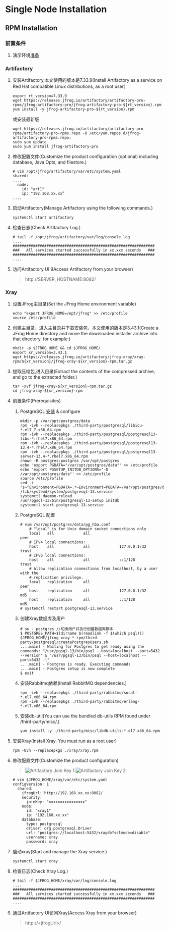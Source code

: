 # Single Node Installation
## RPM Installation

### 前置条件

1. 演示环境[准备](https://github.com/j1an5/JFrog_Self-Hosted#%E6%BC%94%E7%A4%BA%E7%8E%AF%E5%A2%83%E5%87%86%E5%A4%87)

### Artifactory
1. 安装Artifactory,本文使用的版本是7.33.9(Install Artifactory as a service on Red Hat compatible Linux distributions, as a root user）
    ```
    export rt_version=7.33.9
    wget https://releases.jfrog.io/artifactory/artifactory-pro-rpms/jfrog-artifactory-pro/jfrog-artifactory-pro-${rt_version}.rpm
    yum install -y jfrog-artifactory-pro-${rt_version}.rpm
    ```
    或安装最新版
    ```
    wget https://releases.jfrog.io/artifactory/artifactory-pro-rpms/artifactory-pro-rpms.repo -O /etc/yum.repos.d/jfrog-artifactory-pro-rpms.repo;
    sudo yum update 
    sudo yum install jfrog-artifactory-pro
    ```
2. 修改配置文件(Customize the product configuration (optional) including database, Java Opts, and filestore.)
    ```
    # vim /opt/jfrog/artifactory/var/etc/system.yaml
    shared:
    ....
      node:
        id: "art1"
        ip: "192.168.xx.xx”
    ....
    ```
3. 启动Artifactory(Manage Artifactory using the following commands.)
    ```
    systemctl start artifactory
    ```
4. 检查日志(Check Artifactory Log.)
    ```
    # tail -f /opt/jfrog/artifactory/var/log/console.log
    ....
    ###############################################################
    ###   All services started successfully in xx.xxx seconds   ###
    ###############################################################
    ....
    ```
5. 访问Artifactory UI 9Access Artifactory from your browser)
    >http://SERVER_HOSTNAME:8082/

### Xray
1. 设置JFrog主目录(Set the JFrog Home environment variable)
    ```
    echo "export JFROG_HOME=/opt/jfrog" >> /etc/profile
    source /etc/profile
    ```
2. 创建主目录，进入主目录并下载安装包，本文使用的版本是3.43.1(Create a JFrog Home directory and move the downloaded installer archive into that directory, for example:)
    ```
    mkdir -p $JFROG_HOME && cd $JFROG_HOME/
    export xr_version=3.43.1
    wget https://releases.jfrog.io/artifactory/jfrog-xray/xray-rpm/${xr_version}/jfrog-xray-${xr_version}-rpm.tar.gz
    ```
3. 提取压缩包,进入目录(Extract the contents of the compressed archive, and go to the extracted folder.)
    ```
    tar -xvf jfrog-xray-${xr_version}-rpm.tar.gz
    cd jfrog-xray-${xr_version}-rpm
    ```
4. 前置条件(Prerequisites)
    1. PostgreSQL [安装](https://www.jfrog.com/confluence/display/JFROG/Installing+Xray#InstallingXray-InstallingPostgreSQL) & configure
        ```
        mkdir -p /var/opt/postgres/data
        rpm -ivh --replacepkgs ./third-party/postgresql/libicu-*.el7_7.x86_64.rpm
        rpm -ivh --replacepkgs ./third-party/postgresql/postgresql13-libs-*.rhel7.x86_64.rpm
        rpm -ivh --replacepkgs ./third-party/postgresql/postgresql13-13.4-*.rhel7.x86_64.rpm
        rpm -ivh --replacepkgs ./third-party/postgresql/postgresql13-server-13.4-*.rhel7.x86_64.rpm
        chown -R postgres:postgres /var/opt/postgres
        echo 'export PGDATA="/var/opt/postgres/data"' >> /etc/profile
        echo 'export PGSETUP_INITDB_OPTIONS="-D /var/opt/postgres/data"' >> /etc/profile
        source /etc/profile
        sed -i "s~^Environment=PGDATA=.*~Environment=PGDATA=/var/opt/postgres/data~" /lib/systemd/system/postgresql-13.service
        systemctl daemon-reload
        /usr/pgsql-13/bin/postgresql-13-setup initdb 
        systemctl start postgresql-13.service 
        ```
    2. PostgreSQL 配置
        ```
        # vim /var/opt/postgres/data/pg_hba.conf
            # "local" is for Unix domain socket connections only
            local   all             all                                     peer
            # IPv4 local connections:
            host    all             all             127.0.0.1/32            trust
            # IPv6 local connections:
            host    all             all             ::1/128                 trust
            # Allow replication connections from localhost, by a user with the
            # replication privilege.
            local   replication     all                                     peer
            host    replication     all             127.0.0.1/32            md5
            host    replication     all             ::1/128                 md5
        # systemctl restart postgresql-13.service
        ```
    3. 创建Xray数据库及用户
        ```
        # su - postgres //切换用户并执行创建数据库脚本
        $ POSTGRES_PATH=$(dirname $(readlink -f $(which psql))) $JFROG_HOME/jfrog-xray-*-rpm/third-party/postgresql/createPostgresUsers.sh
        ....main] - Waiting for Postgres to get ready using the commands: "/usr/pgsql-13/bin/psql --host=localhost --port=5432 --version" & "/usr/pgsql-13/bin/psql --host=localhost --port=5432 -l"
        ....main] - Postgres is ready. Executing commands
        ....main] - Postgres setup is now complete
        $ exit
        ```
    4. 安装Rabbitmq依赖(Install RabbitMQ dependencies.)
        ```
        rpm -ivh --replacepkgs ./third-party/rabbitmq/socat-*.el7.x86_64.rpm
        rpm -ivh --replacepkgs ./third-party/rabbitmq/erlang-*.el7.x86_64.rpm
        ```
    5. 安装db-util(You can use the bundled db-utils RPM found under /third-party/misc/.)
        ```
        yum install -y ./third-party/misc/libdb-utils-*.el7.x86_64.rpm
        ```
5. 安装Xray(Install Xray. You must run as a root user)
    ```
    rpm -Uvh --replacepkgs ./xray/xray.rpm
    ```
6. 修改配置文件(Customize the product configuration)
    >![Artifactory Join Key 1](https://github.com/j1an5/JFrog_Self-Hosted/blob/main/resource/images/Artifactory%20Join%20Key%201.png?raw=true)
    ![Artifactory Join Key 2](https://github.com/j1an5/JFrog_Self-Hosted/blob/main/resource/images/Artifactory%20Join%20Key%202.png?raw=true)

    ```
    # vim $JFROG_HOME/xray/var/etc/system.yaml
    configVersion: 1
      shared:
        jfrogUrl: http://192.168.xx.xx:8082/
        security:
          joinKey: "xxxxxxxxxxxxxxxx"
        node:
          id: "xray1"
          ip: "192.168.xx.xx"
        database:
          type: postgresql
          driver: org.postgresql.Driver
          url: "postgres://localhost:5432/xraydb?sslmode=disable"
          username: xray
          password: xray
    ```
7. 启动xray(Start and manage the Xray service.)
    ```
    systemctl start xray
    ```
8. 检查日志(Check Xray Log.)
    ```
    # tail -f $JFROG_HOME/xray/var/log/console.log
    ....
    ###############################################################
    ###   All services started successfully in xx.xxx seconds   ###
    ###############################################################
    ....
    ```
9. 通过Artifactory UI访问Xray(Access Xray from your browser)
    >http://\<jfrogUrl>/

